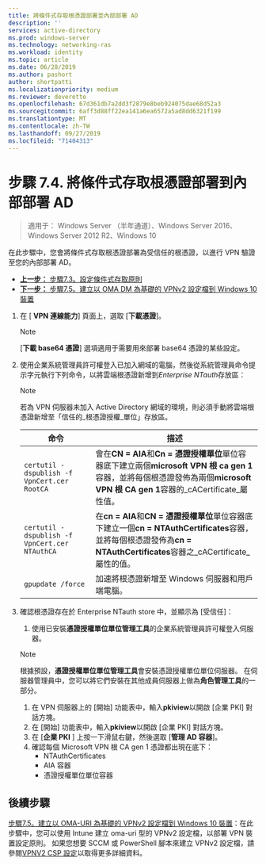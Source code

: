 ```yaml
---
title: 將條件式存取根憑證部署至內部部署 AD
description: ''
services: active-directory
ms.prod: windows-server
ms.technology: networking-ras
ms.workload: identity
ms.topic: article
ms.date: 06/28/2019
ms.author: pashort
author: shortpatti
ms.localizationpriority: medium
ms.reviewer: deverette
ms.openlocfilehash: 67d361db7a2dd3f2879e8beb924075dae68d52a3
ms.sourcegitcommit: 6aff3d88ff22ea141a6ea6572a5ad8dd6321f199
ms.translationtype: MT
ms.contentlocale: zh-TW
ms.lasthandoff: 09/27/2019
ms.locfileid: "71404313"
---
```

# <a name="step-74-deploy-conditional-access-root-certificates-to-on-premises-ad"></a>步驟 7.4. 將條件式存取根憑證部署到內部部署 AD

>適用于： Windows Server （半年通道）、Windows Server 2016、Windows Server 2012 R2、Windows 10

在此步驟中，您會將條件式存取根憑證部署為受信任的根憑證，以進行 VPN 驗證至您的內部部署 AD。

- [**上一步：** 步驟7.3。設定條件式存取原則](vpn-config-conditional-access-policy.md)
- [**下一步：** 步驟7.5。建立以 OMA DM 為基礎的 VPNv2 設定檔到 Windows 10 裝置](vpn-create-oma-dm-based-vpnv2-profiles.md)

1. 在 [ **VPN 連線能力**] 頁面上，選取 [**下載憑證**]。

   >[!NOTE]
   >[**下載 base64 憑證**] 選項適用于需要用來部署 base64 憑證的某些設定。

2. 使用企業系統管理員許可權登入已加入網域的電腦，然後從系統管理員命令提示字元執行下列命令，以將雲端根憑證新增到*Enterprise NTauth*存放區：

   >[!NOTE]
   >若為 VPN 伺服器未加入 Active Directory 網域的環境，則必須手動將雲端根憑證新增至「信任的_根憑證授權_單位」存放區。

   | 命令 | 描述 |
   | --- | --- |
   | `certutil -dspublish -f VpnCert.cer RootCA` | 會在**CN = AIA**和**Cn = 憑證授權單位**單位容器底下建立兩個**microsoft VPN 根 ca gen 1**容器，並將每個根憑證發佈為兩個**microsoft VPN 根 CA gen 1**容器的_cACertificate_屬性值。 |
   | `certutil -dspublish -f VpnCert.cer NTAuthCA` | 在**cn = AIA**和**CN = 憑證授權單位**單位容器底下建立一個**cn = NTAuthCertificates**容器，並將每個根憑證發佈為**cn = NTAuthCertificates**容器之_cACertificate_屬性的值。 |
   | `gpupdate /force` | 加速將根憑證新增至 Windows 伺服器和用戶端電腦。 |

3. 確認根憑證存在於 Enterprise NTauth store 中，並顯示為 [受信任]：
   1. 使用已安裝**憑證授權單位單位管理工具**的企業系統管理員許可權登入伺服器。

   >[!NOTE]
   >根據預設，**憑證授權單位單位管理工具**會安裝憑證授權單位單位伺服器。 在伺服器管理員中，您可以將它們安裝在其他成員伺服器上做為**角色管理工具**的一部分。

   1. 在 VPN 伺服器上的 [開始] 功能表中，輸入**pkiview**以開啟 [企業 PKI] 對話方塊。
   1. 在 [開始] 功能表中，輸入**pkiview**以開啟 [企業 PKI] 對話方塊。
   1. 在 [**企業 PKI** ] 上按一下滑鼠右鍵，然後選取 [**管理 AD 容器**]。
   1. 確認每個 Microsoft VPN 根 CA gen 1 憑證都出現在底下：
      - NTAuthCertificates
      - AIA 容器
      - 憑證授權單位單位容器

## <a name="next-steps"></a>後續步驟

[步驟7.5。建立以 OMA-URI 為基礎的 VPNv2 設定檔到 Windows 10 裝置](vpn-create-oma-dm-based-vpnv2-profiles.md)：在此步驟中，您可以使用 Intune 建立 oma-uri 型的 VPNv2 設定檔，以部署 VPN 裝置設定原則。 如果您想要 SCCM 或 PowerShell 腳本來建立 VPNv2 設定檔，請參閱[VPNV2 CSP 設定](https://docs.microsoft.com/windows/client-management/mdm/vpnv2-csp)以取得更多詳細資料。
